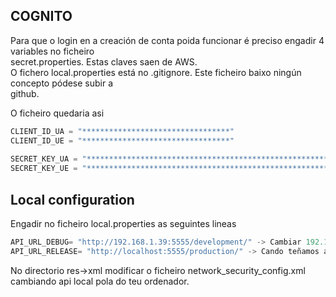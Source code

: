 ## COGNITO

Para que o login en a creación de conta poida funcionar é preciso engadir 4 variables no ficheiro  
secret.properties. Estas claves saen de AWS.  
O fichero local.properties está no .gitignore. Este ficheiro baixo ningún concepto pódese subir a  
github.

O ficheiro quedaria asi
```kotlin
CLIENT_ID_UA = "*********************************"  
CLIENT_ID_UE = "*********************************"  
  
SECRET_KEY_UA = "***************************************************************"  
SECRET_KEY_UE = "***************************************************************"
```

## Local configuration

Engadir no ficheiro local.properties as seguintes lineas

```kotlin
API_URL_DEBUG= "http://192.168.1.39:5555/development/" -> Cambiar 192.168.1.39 por IP local, no serve local host nin 127.0.0.1
API_URL_RELEASE= "http://localhost:5555/production/" -> Cando teñamos api en producción modificar!
```

No directorio res->xml modificar o ficheiro network_security_config.xml cambiando api local pola do teu ordenador.
